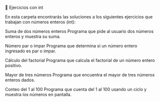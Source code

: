 🧮 Ejercicios con int

En esta carpeta encontrarás las soluciones a los siguientes ejercicios que trabajan con números enteros (int):

Suma de dos números enteros
Programa que pide al usuario dos números enteros y muestra su suma.

Número par o impar
Programa que determina si un número entero ingresado es par o impar.

Cálculo del factorial
Programa que calcula el factorial de un número entero positivo.

Mayor de tres números
Programa que encuentra el mayor de tres números enteros dados.

Conteo del 1 al 100
Programa que cuenta del 1 al 100 usando un ciclo y muestra los números en pantalla.